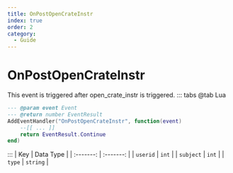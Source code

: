 ```yaml
---
title: OnPostOpenCrateInstr
index: true
order: 2
category:
  - Guide
---
```


# OnPostOpenCrateInstr
This event is triggered after open_crate_instr is triggered.
::: tabs
@tab Lua
```lua
--- @param event Event
--- @return number EventResult
AddEventHandler("OnPostOpenCrateInstr", function(event)
    --[[ ... ]]
    return EventResult.Continue
end)
```

:::
|    Key    | Data Type |
| :-------: | :-------: |
|  `userid` |   `int`   |
| `subject` |   `int`   |
|   `type`  |  `string` |